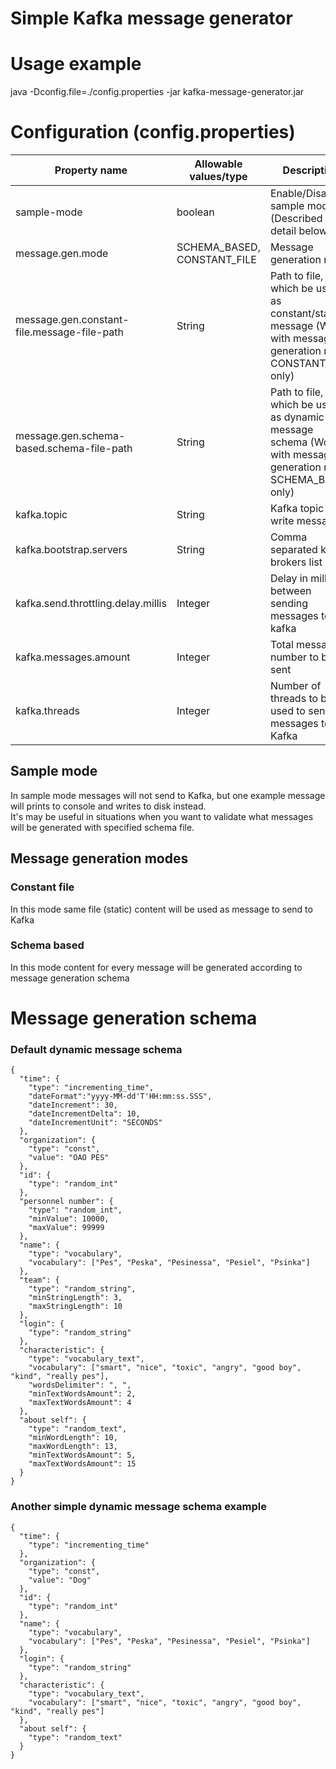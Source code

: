 # Simple Kafka message generator
# Usage example
java -Dconfig.file=./config.properties -jar kafka-message-generator.jar

# Configuration (config.properties)
Property name | Allowable values/type | Description | Default value
--- | --- | --- | ---
sample-mode | boolean | Enable/Disable sample mode (Described in detail below) | false
message.gen.mode | SCHEMA_BASED, CONSTANT_FILE | Message generation mode | SCHEMA_BASED
message.gen.constant-file.message-file-path | String | Path to file, which be used as constant/static message (Works with message generation mode CONSTANT_FILE only)  | -
message.gen.schema-based.schema-file-path | String | Path to file, which be used as dynamic message schema (Works with message generation mode SCHEMA_BASED only) | Default schema described below
kafka.topic | String | Kafka topic to write messages | -
kafka.bootstrap.servers | String | Comma separated kafka brokers list | -
kafka.send.throttling.delay.millis | Integer | Delay in millis between sending messages to kafka | 0
kafka.messages.amount | Integer | Total messages number to be sent | 10
kafka.threads | Integer | Number of threads to be used to send messages to Kafka | Runtime.getRuntime().availableProcessors()

## Sample mode
In sample mode messages will not send to Kafka, but one example message will prints to console and writes to disk instead.  
It's may be useful in situations when you want to validate what messages will be generated with specified schema file.  

## Message generation modes
### Constant file
In this mode same file (static) content will be used as message to send to Kafka

### Schema based
In this mode content for every message will be generated according to message generation schema

# Message generation schema
### Default dynamic message schema  
```
{
  "time": {
    "type": "incrementing_time",
    "dateFormat":"yyyy-MM-dd'T'HH:mm:ss.SSS",
    "dateIncrement": 30,
    "dateIncrementDelta": 10,
    "dateIncrementUnit": "SECONDS"
  },
  "organization": {
    "type": "const",
    "value": "OAO PES"
  },
  "id": {
    "type": "random_int"
  },
  "personnel number": {
    "type": "random_int",
    "minValue": 10000,
    "maxValue": 99999
  },
  "name": {
    "type": "vocabulary",
    "vocabulary": ["Pes", "Peska", "Pesinessa", "Pesiel", "Psinka"]
  },
  "team": {
    "type": "random_string",
    "minStringLength": 3,
    "maxStringLength": 10
  },
  "login": {
    "type": "random_string"
  },
  "characteristic": {
    "type": "vocabulary_text",
    "vocabulary": ["smart", "nice", "toxic", "angry", "good boy", "kind", "really pes"],
    "wordsDelimiter": ", ",
    "minTextWordsAmount": 2,
    "maxTextWordsAmount": 4
  },
  "about self": {
    "type": "random_text",
    "minWordLength": 10,
    "maxWordLength": 13,
    "minTextWordsAmount": 5,
    "maxTextWordsAmount": 15
  }
}
```
### Another simple dynamic message schema example
```
{
  "time": {
    "type": "incrementing_time"
  },
  "organization": {
    "type": "const",
    "value": "Dog"
  },
  "id": {
    "type": "random_int"
  },
  "name": {
    "type": "vocabulary",
    "vocabulary": ["Pes", "Peska", "Pesinessa", "Pesiel", "Psinka"]
  },
  "login": {
    "type": "random_string"
  },
  "characteristic": {
    "type": "vocabulary_text",
    "vocabulary": ["smart", "nice", "toxic", "angry", "good boy", "kind", "really pes"]
  },
  "about self": {
    "type": "random_text"
  }
}
```

